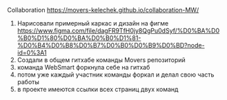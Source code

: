 Collаboration
https://movers-kelechek.github.io/collaboration-MW/

1) Нарисовали примерный каркас и дизайн на фигме https://www.figma.com/file/dagFR9TfH0jy8QgPu0dSyf/%D0%BA%D0%B0%D1%80%D0%BA%D0%B0%D1%81-%D0%B4%D0%B8%D0%B7%D0%B0%D0%B9%D0%BD?node-id=0%3A1
2) Создали в общем гитхабе команды Movers репозиторий
3) команда WebSmart форкнула себе на гитхаб
4) потом уже каждый участник команды форкал и делал свою часть работы
5) в проекте имеются ссылки всех страниц двух команд
